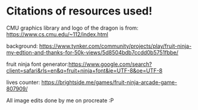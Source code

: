 <h1>Citations of resources used!</h1>

CMU graphics library and logo of the dragon is from: https://www.cs.cmu.edu/~112/index.html 

background: https://www.tynker.com/community/projects/play/fruit-ninja-my-edtion-and-thanks-for-50k-views/5d8504bdb7ccdd0b5751fbbe/

fruit ninja font generator:https://www.google.com/search?client=safari&rls=en&q=fruit+ninja+font&ie=UTF-8&oe=UTF-8 

lives counter: https://brightside.me/games/fruit-ninja-arcade-game-807909/

All image edits done by me on procreate :P
